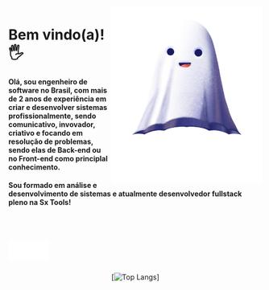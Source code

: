 
<img src="fantasma.png" width="300px" align="right" alt="fantasma">

<p>
<h1 align="left" font-size="60px"> 
 Bem vindo(a)!🖐️
</h1>


</p>

<h4 align="left" font-size="40px">
  Olá, sou engenheiro de software no Brasil, com 
mais de 2 anos de experiência em criar e 
desenvolver sistemas profissionalmente, sendo 
comunicativo, invovador, criativo e focando em 
resolução de problemas, sendo elas de Back-end 
ou no Front-end como principlal conhecimento. 
</h4>

<h4 align="left" font-size="40px">
 Sou formado em análise e desenvolvimento de sistemas e atualmente desenvolvedor fullstack pleno na Sx Tools! 
</h4>

<br>
<br>

<p align="left">
  <a href="https://www.github.com/andresntos" alt="GitHub">
  <img src="iconegit.png" align="left" alt="icons">
 </a>
  <a href="https://www.linkedin.com/in/andre-sntos/" alt="Linkedin">
    <img src="linkedin.png" align="left" alt="linkedin">
  </a>
</p>  

<br>
<br>
<br>


<div align="center">
 
[![Top Langs](https://github-readme-stats.vercel.app/api/top-langs/?username=andresntos&layout=compact&theme=radical&bg_color=30,0d0d0d,191919&title_color=fff&text_color=fff&icon_color=79ff97)]
 </div>



